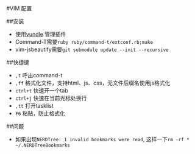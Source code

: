 #VIM 配置

##安装
* 使用[vundle](https://github.com/gmarik/vundle) 管理插件
* Command-T需要`ruby ruby/command-t/extconf.rb;make`
* vim-jsbeautify需要`git submodule update --init --recursive`


##快捷键
* `,t`    呼出command-t 
* `,ff`   格式化文件，支持html、js、css，无文件后缀名使用js格式化
* `ctrl+t` 快速开一个tab
* `ctrl+j`  快速在当前光标处换行
* `,tt`   打开tasklist
* `F6`  粘贴，防止格式化

##问题
* 如果出现`NERDTree: 1 invalid bookmarks were read`, 这样一下`rm -rf * ~/.NERDTreeBookmarks`

